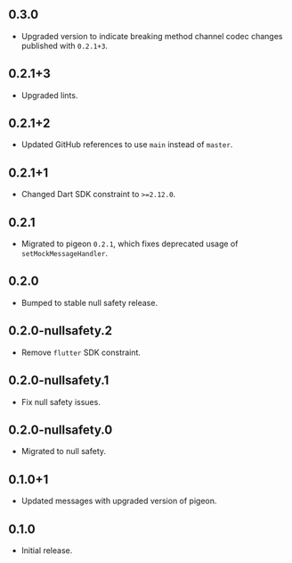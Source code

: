 ## 0.3.0

* Upgraded version to indicate breaking method channel codec changes published with `0.2.1+3`.

## 0.2.1+3

* Upgraded lints.

## 0.2.1+2

* Updated GitHub references to use `main` instead of `master`.

## 0.2.1+1

* Changed Dart SDK constraint to `>=2.12.0`.

## 0.2.1

* Migrated to pigeon `0.2.1`, which fixes deprecated usage of `setMockMessageHandler`.

## 0.2.0

* Bumped to stable null safety release.

## 0.2.0-nullsafety.2

* Remove `flutter` SDK constraint.

## 0.2.0-nullsafety.1

* Fix null safety issues.

## 0.2.0-nullsafety.0

* Migrated to null safety.

## 0.1.0+1

* Updated messages with upgraded version of pigeon.

## 0.1.0

* Initial release.
